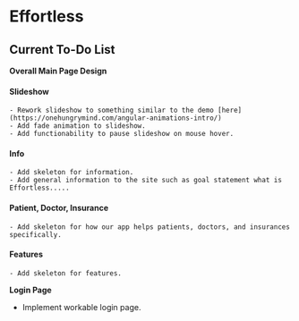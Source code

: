 # Effortless

## Current To-Do List

**Overall Main Page Design**
  
  #### Slideshow
    - Rework slideshow to something similar to the demo [here](https://onehungrymind.com/angular-animations-intro/)
    - Add fade animation to slideshow.
    - Add functionability to pause slideshow on mouse hover.
  #### Info
    - Add skeleton for information.
    - Add general information to the site such as goal statement what is Effortless.....
  #### Patient, Doctor, Insurance
    - Add skeleton for how our app helps patients, doctors, and insurances specifically.
  #### Features
    - Add skeleton for features.

**Login Page**
  - Implement workable login page.
